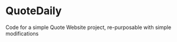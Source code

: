 QuoteDaily
==========

Code for a simple Quote Website project, re-purposable with simple modifications
